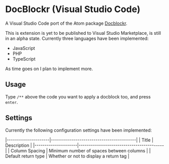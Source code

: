# DocBlockr (Visual Studio Code)

A Visual Studio Code port of the Atom package [Docblockr](https://github.com/nikhilkalige/docblockr). 

This is extension is yet to be published to Visual Studio Marketplace, is still in an alpha state. Currently three languages have been implemented:

* JavaScript
* PHP
* TypeScript

As time goes on I plan to implement more.

## Usage 

Type `/**` above the code you want to apply a docblock too, and press `enter`.

## Settings

Currently the following configuration settings have been implemented:

|---------------------|------------------------------------------|
| Title               | Description                              |
|---------------------|------------------------------------------|
| Column Spacing      | Minimum number of spaces between columns |
| Default return type | Whether or not to display a return tag   |



